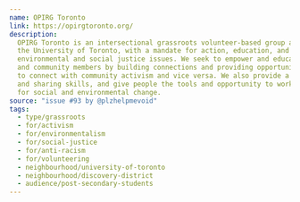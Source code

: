 ```yaml
---
name: OPIRG Toronto
link: https://opirgtoronto.org/
description:
  OPIRG Toronto is an intersectional grassroots volunteer-based group at
  the University of Toronto, with a mandate for action, education, and research on
  environmental and social justice issues. We seek to empower and educate students
  and community members by building connections and providing opportunities for students
  to connect with community activism and vice versa. We also provide a forum for learning
  and sharing skills, and give people the tools and opportunity to work co­operatively
  for social and environmental change.
source: "issue #93 by @plzhelpmevoid"
tags:
  - type/grassroots
  - for/activism
  - for/environmentalism
  - for/social-justice
  - for/anti-racism
  - for/volunteering
  - neighbourhood/university-of-toronto
  - neighbourhood/discovery-district
  - audience/post-secondary-students
---
```


<!-- Community added from GitHub issue #93 -->
